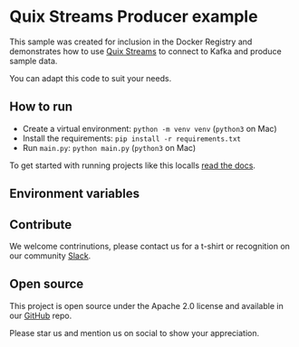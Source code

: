 # Quix Streams Producer example

This sample was created for inclusion in the Docker Registry and demonstrates how to use [Quix Streams](https://github.com/quixio/quix-streams) to connect to Kafka and produce sample data.

You can adapt this code to suit your needs.

## How to run

 - Create a virtual environment: `python -m venv venv` (`python3` on Mac)
 - Install the requirements: `pip install -r requirements.txt`
 - Run `main.py`: `python main.py` (`python3` on Mac)

To get started with running projects like this localls [read the docs](https://quix.io/docs/quix-cli/overview.html).

## Environment variables

## Contribute

We welcome contrinutions, please contact us for a t-shirt or recognition on our community [Slack](https://quix.io/slack-invite?_gl=1*x8ux8c*_gcl_au*MTQ2NjM5MDQ2OS4xNzE3NTE4ODI5*_ga*MTA3MDczODk0LjE3MTc1MTg4Mjk.*_ga_BFBHQ33YP1*MTcyMTExODAzNS40NC4xLjE3MjExMTgzNjIuMC4wLjA.&_ga=docker_reg_1).

## Open source

This project is open source under the Apache 2.0 license and available in our [GitHub](https://github.com/quixio/quix-samples) repo.

Please star us and mention us on social to show your appreciation.